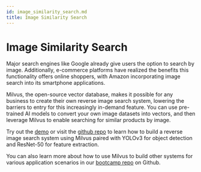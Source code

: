 ```yaml
---
id: image_similarity_search.md
title: Image Similarity Search
---
```


# Image Similarity Search 

Major search engines like Google already give users the option to search by image. Additionally, e-commerce platforms have realized the benefits this functionality offers online shoppers, with Amazon incorporating image search into its smartphone applications.

Milvus, the open-source vector database, makes it possible for any business to create their own reverse image search system, lowering the barriers to entry for this increasingly in-demand feature. You can use pre-trained AI models to convert your own image datasets into vectors, and then leverage Milvus to enable searching for similar products by image.

Try out the [demo](https://zilliz.com/milvus-demos/reverse-image-search) or visit the [github repo](https://github.com/milvus-io/bootcamp/tree/master/solutions/reverse_image_search) to learn how to build a reverse image search system using Milvus paired with YOLOv3 for object detection and ResNet-50 for feature extraction.

You can also learn more about how to use Milvus to build other systems for various application scenarios in our [bootcamp repo](https://github.com/milvus-io/bootcamp) on Github.